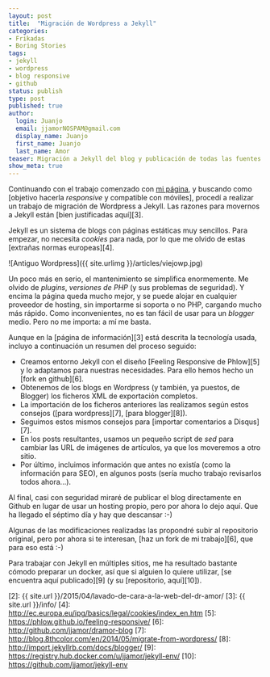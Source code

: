 ```yaml
---
layout: post
title:  "Migración de Wordpress a Jekyll"
categories:
- Frikadas
- Boring Stories
tags:
- jekyll
- wordpress
- blog responsive
- github
status: publish
type: post
published: true
author:
  login: Juanjo
  email: jjamorNOSPAM@gmail.com
  display_name: Juanjo
  first_name: Juanjo
  last_name: Amor
teaser: Migración a Jekyll del blog y publicación de todas las fuentes en Github
show_meta: true
---
```


Continuando con el trabajo comenzado con [mi página][1], y buscando como [objetivo hacerla *responsive* y compatible con móviles], procedí a realizar un trabajo de migración de Wordpress a Jekyll. Las razones para movernos a Jekyll están [bien justificadas aquí][3].

Jekyll es un sistema de blogs con páginas estáticas muy sencillos. Para empezar, no necesita *cookies* para nada, por lo que me olvido de estas [extrañas normas europeas][4].

![Antiguo Wordpress]({{ site.urlimg }}/articles/viejowp.jpg)

Un poco más en serio, el mantenimiento se simplifica enormemente. Me olvido de *plugins*, *versiones de PHP* (y sus problemas de seguridad). Y encima la página queda mucho mejor, y se puede alojar en cualquier proveedor de hosting, sin importarme si soporta o no PHP, cargando mucho más rápido. Como inconvenientes, no es tan fácil de usar para un *blogger* medio. Pero no me importa: a mí me basta.

Aunque en la [página de información][3] está descrita la tecnología usada, incluyo a continuación un resumen del proceso seguido:

- Creamos entorno Jekyll con el diseño [Feeling Responsive de Phlow][5] y lo adaptamos para nuestras necesidades. Para ello hemos hecho un [fork en github][6].
- Obtenemos de los blogs en Wordpress (y también, ya puestos, de Blogger) los ficheros XML de exportación completos.
- La importación de los ficheros anteriores las realizamos según estos consejos ([para wordpress][7], [para blogger][8]).
- Seguimos estos mismos consejos para [importar comentarios a Disqus][7].
- En los posts resultantes, usamos un pequeño script de *sed* para cambiar las URL de imágenes de artículos, ya que los moveremos a otro sitio.
- Por último, incluimos información que antes no existía (como la información para SEO), en algunos posts (sería mucho trabajo revisarlos todos ahora...).

Al final, casi con seguridad miraré de publicar el blog directamente en Github en lugar de usar un hosting propio, pero por ahora lo dejo aquí. Que ha llegado el séptimo día y hay que descansar :-)

Algunas de las modificaciones realizadas las propondré subir al repositorio original, pero por ahora si te interesan, [haz un fork de mi trabajo][6], que para eso está :-)

Para trabajar con Jekyll en múltiples sitios, me ha resultado bastante cómodo preparar un docker, así que si alguien lo quiere utilizar, [se encuentra aquí publicado][9] (y su [repositorio, aquí][10]).

[1]: http://dramor.net/
[2]: {{ site.url }}/2015/04/lavado-de-cara-a-la-web-del-dr-amor/
[3]: {{ site.url }}/info/
[4]: http://ec.europa.eu/ipg/basics/legal/cookies/index_en.htm
[5]: https://phlow.github.io/feeling-responsive/
[6]: http://github.com/jjamor/dramor-blog
[7]: http://blog.8thcolor.com/en/2014/05/migrate-from-wordpress/
[8]: http://import.jekyllrb.com/docs/blogger/
[9]: https://registry.hub.docker.com/u/jjamor/jekyll-env/
[10]: https://github.com/jjamor/jekyll-env

